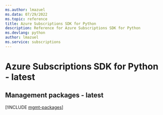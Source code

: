 ```yaml
---
ms.author: lmazuel
ms.data: 07/29/2022
ms.topic: reference
title: Azure Subscriptions SDK for Python
description: Reference for Azure Subscriptions SDK for Python
ms.devlang: python
author: lmazuel
ms.service: subscriptions
---
```

# Azure Subscriptions SDK for Python - latest

## Management packages - latest
[!INCLUDE [mgmt-packages](subscriptions-mgmt-index.md)]